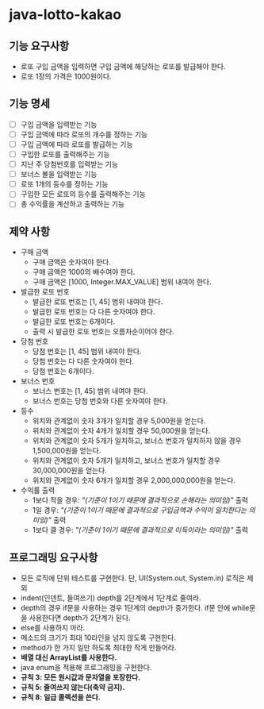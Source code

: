 # java-lotto-kakao

## 기능 요구사항

- 로또 구입 금액을 입력하면 구입 금액에 해당하는 로또를 발급해야 한다.
- 로또 1장의 가격은 1000원이다.

## 기능 명세

- [ ] 구입 금액을 입력받는 기능
- [ ] 구입 금액에 따라 로또의 개수를 정하는 기능
- [ ] 구입 금액에 따라 로또를 발급하는 기능
- [ ] 구입한 로또를 출력해주는 기능
- [ ] 지난 주 당첨번호를 입력받는 기능
- [ ] 보너스 볼을 입력받는 기능
- [ ] 로또 1개의 등수를 정하는 기능
- [ ] 구입한 모든 로또의 등수를 출력해주는 기능
- [ ] 총 수익률을 계산하고 출력하는 기능

## 제약 사항

- 구매 금액
    - 구매 금액은 숫자여야 한다.
    - 구매 금액은 1000의 배수여야 한다.
    - 구매 금액은 [1000, Integer.MAX_VALUE] 범위 내여야 한다.
- 발급한 로또 번호
    - 발급한 로또 번호는 [1, 45] 범위 내여야 한다.
    - 발급한 로또 번호는 다 다른 숫자여야 한다.
    - 발급한 로또 번호는 6개이다.
    - 출력 시 발급한 로또 번호는 오름차순이어야 한다.
- 당첨 번호
    - 당첨 번호는 [1, 45] 범위 내여야 한다.
    - 당첨 번호는 다 다른 숫자여야 한다.
    - 당첨 번호는 6개이다.
- 보너스 번호
    - 보너스 번호는 [1, 45] 범위 내여야 한다.
    - 보너스 번호는 당첨 번호와 다른 숫자여야 한다.
- 등수
    - 위치와 관계없이 숫자 3개가 일치할 경우 5,000원을 얻는다.
    - 위치와 관계없이 숫자 4개가 일치할 경우 50,000원을 얻는다.
    - 위치와 관계없이 숫자 5개가 일치하고, 보너스 번호가 일치하지 않을 경우 1,500,000원을 얻는다.
    - 위치와 관계없이 숫자 5개가 일치하고, 보너스 번호가 일치할 경우 30,000,000원을 얻는다.
    - 위치와 관계없이 숫자 6개가 일치할 경우 2,000,000,000원을 얻는다.
- 수익률 출력
    - 1보다 작을 경우: _"(기준이 1이기 때문에 결과적으로 손해라는 의미임)"_ 출력
    - 1일 경우: _"(기준이 1이기 때문에 결과적으로 구입금액과 수익이 일치한다는 의미임)"_ 출력
    - 1보다 클 경우: _"(기준이 1이기 때문에 결과적으로 이득이라는 의미임)"_ 출력

## 프로그래밍 요구사항

- 모든 로직에 단위 테스트를 구현한다. 단, UI(System.out, System.in) 로직은 제외
- indent(인덴트, 들여쓰기) depth를 2단계에서 1단계로 줄여라.
- depth의 경우 if문을 사용하는 경우 1단계의 depth가 증가한다. if문 안에 while문을 사용한다면 depth가 2단계가 된다.
- else를 사용하지 마라.
- 메소드의 크기가 최대 10라인을 넘지 않도록 구현한다.
- method가 한 가지 일만 하도록 최대한 작게 만들어라.
- **배열 대신 ArrayList를 사용한다.**
- java enum을 적용해 프로그래밍을 구현한다.
- **규칙 3: 모든 원시값과 문자열을 포장한다.**
- **규칙 5: 줄여쓰지 않는다(축약 금지).**
- **규칙 8: 일급 콜렉션을 쓴다.**
